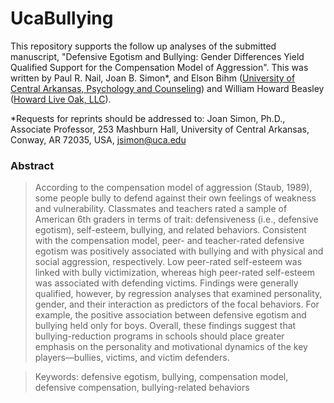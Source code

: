 UcaBullying
===========

This repository supports the follow up analyses of the submitted manuscript, "Defensive Egotism and Bullying: Gender Differences Yield 
Qualified Support for the Compensation Model of Aggression".  This was written by Paul R. Nail, Joan B. Simon*, and Elson Bihm ([University of Central Arkansas, Psychology and Counseling](http://uca.edu/psychology/faculty-research/)) and William Howard Beasley ([Howard Live Oak, LLC](http://howardliveoak.com/)).

*Requests for reprints should be addressed to: Joan Simon, Ph.D., Associate Professor, 253 Mashburn Hall, University of Central Arkansas, Conway, AR 72035, USA, jsimon@uca.edu

### Abstract
> According to the compensation model of aggression (Staub, 1989), some people bully to defend against their own feelings of weakness and vulnerability. Classmates and teachers rated a sample of American 6th graders in terms of trait: defensiveness (i.e., defensive egotism), self-esteem, bullying, and related behaviors. Consistent with the compensation model, peer- and teacher-rated defensive egotism was positively associated with bullying and with physical and social aggression, respectively. Low peer-rated self-esteem was linked with bully victimization, whereas high peer-rated self-esteem was associated with defending victims. Findings were generally qualified, however, by regression analyses that examined personality, gender, and their interaction as predictors of the focal behaviors. For example, the positive association between defensive egotism and bullying held only for boys. Overall, these findings suggest that bullying-reduction programs in schools should place greater emphasis on the personality and motivational dynamics of the key players—bullies, victims, and victim defenders.  

> Keywords: defensive egotism, bullying, compensation model, defensive compensation, bullying-related behaviors
